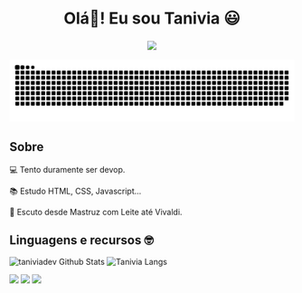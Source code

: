 <h1 align="center">Olá👋! Eu sou Tanivia 😃</h1>

###

<div align="center">

<img src="https://github.com/taniviadev/taniviadev/assets/157528071/18c34b76-32da-4c69-a81c-a7b77b0208c4">

</div>



![Snake animation](https://github.com/taniviadev/taniviadev/blob/output/github-contribution-grid-snake.svg)

###

<h2>Sobre</h2>

<div align="left">
  
:computer: Tento duramente ser devop.

:books: Estudo HTML, CSS, Javascript...

🎵 Escuto desde Mastruz com Leite até Vivaldi.

</div>

###

<h2>Linguagens e recursos 🤓</h2>

<div align="left">

![taniviadev Github Stats](https://github-readme-stats.vercel.app/api?username=taniviadev&show_icons=true&theme=aura)
![Tanivia Langs](https://github-readme-stats.vercel.app/api/top-langs/?username=taniviadev&layout=compact&theme=nightowl)

<code><img height= "20" src="https://img.shields.io/badge/HTML5-E34F26?style=for-the-badge&logo=html5&logoColor=white"></code>
<code><img height= "20" src="https://img.shields.io/badge/CSS3-1572B6?style=for-the-badge&logo=css3&logoColor=white"></code>
<code><img height= "20" src="https://img.shields.io/badge/JavaScript-323330?style=for-the-badge&logo=javascript&logoColor=F7DF1E"></code>

</div>